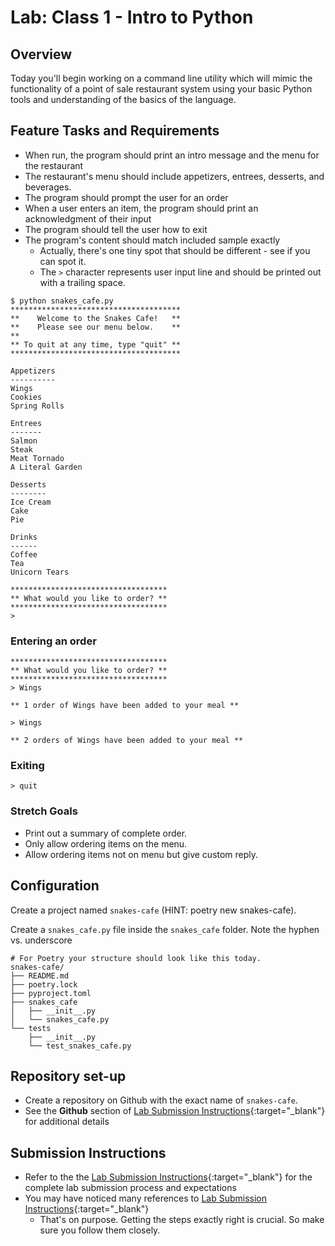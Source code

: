 # Lab: Class 1 - Intro to Python

## Overview

Today you'll begin working on a command line utility which will mimic the functionality of a point of sale restaurant system using your basic Python tools and understanding of the basics of the language.

## Feature Tasks and Requirements

- When run, the program should print an intro message and the menu for the restaurant
- The restaurant's menu should include appetizers, entrees, desserts, and beverages.
- The program should prompt the user for an order
- When a user enters an item, the program should print an acknowledgment of their input
- The program should tell the user how to exit
- The program's content should match included sample exactly
  - Actually, there's one tiny spot that should be different - see if you can spot it.
  - The `>` character represents user input line and should be printed out with a trailing space.

```console
$ python snakes_cafe.py
**************************************
**    Welcome to the Snakes Cafe!   **
**    Please see our menu below.    **
**
** To quit at any time, type "quit" **
**************************************

Appetizers
----------
Wings
Cookies
Spring Rolls

Entrees
-------
Salmon
Steak
Meat Tornado
A Literal Garden

Desserts
--------
Ice Cream
Cake
Pie

Drinks
------
Coffee
Tea
Unicorn Tears

***********************************
** What would you like to order? **
***********************************
>
```

### Entering an order

```console
***********************************
** What would you like to order? **
***********************************
> Wings

** 1 order of Wings have been added to your meal **

> Wings

** 2 orders of Wings have been added to your meal **
```

### Exiting

```console
> quit
```

### Stretch Goals

- Print out a summary of complete order.
- Only allow ordering items on the menu.
- Allow ordering items not on menu but give custom reply.

## Configuration

Create a project named `snakes-cafe` (HINT: poetry new snakes-cafe).

Create a `snakes_cafe.py` file inside the `snakes_cafe` folder. Note the hyphen vs. underscore

```text
# For Poetry your structure should look like this today.
snakes-cafe/
├── README.md
├── poetry.lock
├── pyproject.toml
├── snakes_cafe
│   ├── __init__.py
│   └── snakes_cafe.py
└── tests
    ├── __init__.py
    └── test_snakes_cafe.py
```

## Repository set-up

- Create a repository on Github with the exact name of `snakes-cafe`.
- See the **Github** section of [Lab Submission Instructions](../../../reference/submission-instructions/labs/){:target="_blank"} for additional details

## Submission Instructions

- Refer to the the [Lab Submission Instructions](../../../reference/submission-instructions/labs/){:target="_blank"} for the complete lab submission process and expectations
- You may have noticed many references to [Lab Submission Instructions](../../../reference/submission-instructions/labs/){:target="_blank"}
  - That's on purpose. Getting the steps exactly right is crucial. So make sure you follow them closely.
